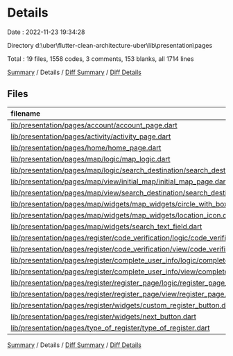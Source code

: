 # Details

Date : 2022-11-23 19:34:28

Directory d:\\uber\\flutter-clean-architecture-uber\\lib\\presentation\\pages

Total : 19 files,  1558 codes, 3 comments, 153 blanks, all 1714 lines

[Summary](results.md) / Details / [Diff Summary](diff.md) / [Diff Details](diff-details.md)

## Files
| filename | language | code | comment | blank | total |
| :--- | :--- | ---: | ---: | ---: | ---: |
| [lib/presentation/pages/account/account_page.dart](/lib/presentation/pages/account/account_page.dart) | Dart | 19 | 0 | 5 | 24 |
| [lib/presentation/pages/activity/activity_page.dart](/lib/presentation/pages/activity/activity_page.dart) | Dart | 33 | 0 | 4 | 37 |
| [lib/presentation/pages/home/home_page.dart](/lib/presentation/pages/home/home_page.dart) | Dart | 207 | 0 | 17 | 224 |
| [lib/presentation/pages/map/logic/map_logic.dart](/lib/presentation/pages/map/logic/map_logic.dart) | Dart | 43 | 0 | 10 | 53 |
| [lib/presentation/pages/map/logic/search_destination/search_destination_logic.dart](/lib/presentation/pages/map/logic/search_destination/search_destination_logic.dart) | Dart | 25 | 0 | 4 | 29 |
| [lib/presentation/pages/map/view/initial_map/initial_map_page.dart](/lib/presentation/pages/map/view/initial_map/initial_map_page.dart) | Dart | 119 | 0 | 11 | 130 |
| [lib/presentation/pages/map/view/search_destination/search_destination_page.dart](/lib/presentation/pages/map/widgets/map_widgets/results_of_search_text.dart) | Dart | 245 | 1 | 13 | 259 |
| [lib/presentation/pages/map/widgets/map_widgets/circle_with_box_shadow.dart](/lib/presentation/pages/map/widgets/map_widgets/circle_with_box_shadow.dart) | Dart | 22 | 0 | 4 | 26 |
| [lib/presentation/pages/map/widgets/map_widgets/location_icon.dart](/lib/presentation/pages/map/widgets/map_widgets/location_icon.dart) | Dart | 69 | 0 | 10 | 79 |
| [lib/presentation/pages/map/widgets/search_text_field.dart](/lib/presentation/pages/map/widgets/search_text_field.dart) | Dart | 31 | 0 | 3 | 34 |
| [lib/presentation/pages/register/code_verification/logic/code_verification_logic.dart](/lib/presentation/pages/register/code_verification/logic/code_verification_logic.dart) | Dart | 27 | 0 | 4 | 31 |
| [lib/presentation/pages/register/code_verification/view/code_verification.dart](/lib/presentation/pages/register/code_verification/view/code_verification.dart) | Dart | 186 | 0 | 11 | 197 |
| [lib/presentation/pages/register/complete_user_info/logic/complete_user_logic.dart](/lib/presentation/pages/register/complete_user_info/logic/complete_user_logic.dart) | Dart | 77 | 2 | 18 | 97 |
| [lib/presentation/pages/register/complete_user_info/view/complete_user_info.dart](/lib/presentation/pages/register/complete_user_info/view/complete_user_info.dart) | Dart | 86 | 0 | 5 | 91 |
| [lib/presentation/pages/register/register_page/logic/register_page_logic.dart](/lib/presentation/pages/register/register_page/logic/register_page_logic.dart) | Dart | 18 | 0 | 3 | 21 |
| [lib/presentation/pages/register/register_page/view/register_page.dart](/lib/presentation/pages/register/register_page/view/register_page.dart) | Dart | 168 | 0 | 12 | 180 |
| [lib/presentation/pages/register/widgets/custom_register_button.dart](/lib/presentation/pages/register/widgets/custom_register_button.dart) | Dart | 78 | 0 | 7 | 85 |
| [lib/presentation/pages/register/widgets/next_button.dart](/lib/presentation/pages/register/widgets/next_button.dart) | Dart | 51 | 0 | 3 | 54 |
| [lib/presentation/pages/type_of_register/type_of_register.dart](/lib/presentation/pages/type_of_register/type_of_register.dart) | Dart | 54 | 0 | 9 | 63 |

[Summary](results.md) / Details / [Diff Summary](diff.md) / [Diff Details](diff-details.md)